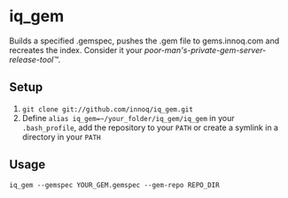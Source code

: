 # iq_gem

Builds a specified .gemspec, pushes the .gem file to gems.innoq.com and recreates the index.
Consider it your *poor-man's-private-gem-server-release-tool™*.

## Setup

1. `git clone git://github.com/innoq/iq_gem.git`
2. Define `alias iq_gem=~/your_folder/iq_gem/iq_gem` in your `.bash_profile`, add the repository to your `PATH` or create a symlink in a directory in your `PATH`

## Usage

```
iq_gem --gemspec YOUR_GEM.gemspec --gem-repo REPO_DIR
```
